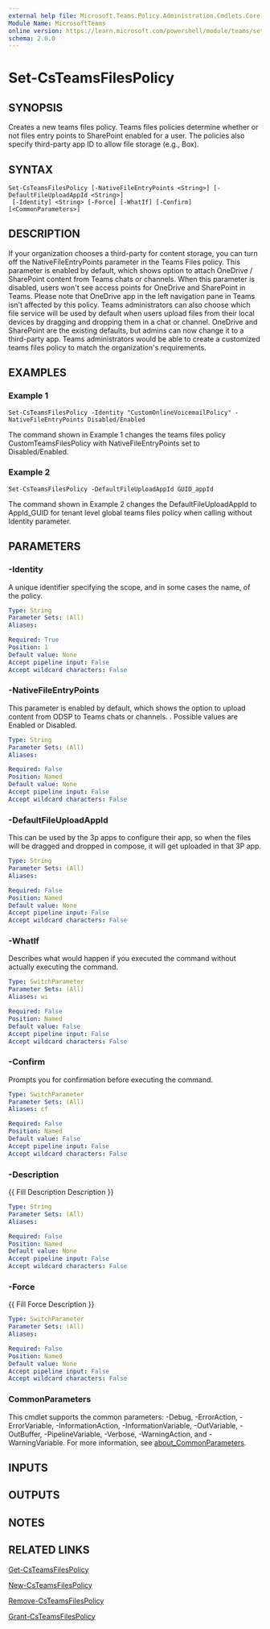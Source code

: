 ```yaml
---
external help file: Microsoft.Teams.Policy.Administration.Cmdlets.Core.dll-Help.xml
Module Name: MicrosoftTeams
online version: https://learn.microsoft.com/powershell/module/teams/set-csteamsfilespolicy
schema: 2.0.0
---
```


# Set-CsTeamsFilesPolicy

## SYNOPSIS
Creates a new teams files policy.
 Teams files policies determine whether or not files entry points to SharePoint enabled for a user.
The policies also specify third-party app ID to allow file storage (e.g., Box).

## SYNTAX

```
Set-CsTeamsFilesPolicy [-NativeFileEntryPoints <String>] [-DefaultFileUploadAppId <String>]
 [-Identity] <String> [-Force] [-WhatIf] [-Confirm] [<CommonParameters>]
```

## DESCRIPTION
If your organization chooses a third-party for content storage, you can turn off the NativeFileEntryPoints parameter in the Teams Files policy. This parameter is enabled by default, which shows option to attach OneDrive / SharePoint content from Teams chats or channels. When this parameter is disabled, users won't see access points for OneDrive and SharePoint in Teams. Please note that OneDrive app in the left navigation pane in Teams isn't affected by this policy.
Teams administrators can also choose which file service will be used by default when users upload files from their local devices by dragging and dropping them in a chat or channel. OneDrive and SharePoint are the existing defaults, but admins can now change it to a third-party app.
Teams administrators would be able to create a customized teams files policy to match the organization's requirements.

## EXAMPLES

### Example 1
```
Set-CsTeamsFilesPolicy -Identity "CustomOnlineVoicemailPolicy" -NativeFileEntryPoints Disabled/Enabled
```

The command shown in Example 1 changes the teams files policy CustomTeamsFilesPolicy with NativeFileEntryPoints set to Disabled/Enabled.

### Example 2
```
Set-CsTeamsFilesPolicy -DefaultFileUploadAppId GUID_appId
```

The command shown in Example 2 changes the DefaultFileUploadAppId to AppId_GUID for tenant level global teams files policy when calling without Identity parameter.

## PARAMETERS

### -Identity
A unique identifier specifying the scope, and in some cases the name, of the policy.

```yaml
Type: String
Parameter Sets: (All)
Aliases:

Required: True
Position: 1
Default value: None
Accept pipeline input: False
Accept wildcard characters: False
```

### -NativeFileEntryPoints
This parameter is enabled by default, which shows the option to upload content from ODSP to Teams chats or channels. .
Possible values are Enabled or Disabled.
```yaml
Type: String
Parameter Sets: (All)
Aliases:

Required: False
Position: Named
Default value: None
Accept pipeline input: False
Accept wildcard characters: False

```
### -DefaultFileUploadAppId
This can be used by the 3p apps to configure their app, so when the files will be dragged and dropped in compose, it will get uploaded in that 3P app.

```yaml
Type: String
Parameter Sets: (All)
Aliases:

Required: False
Position: Named
Default value: None
Accept pipeline input: False
Accept wildcard characters: False
```

### -WhatIf
Describes what would happen if you executed the command without actually executing the command.

```yaml
Type: SwitchParameter
Parameter Sets: (All)
Aliases: wi

Required: False
Position: Named
Default value: False
Accept pipeline input: False
Accept wildcard characters: False
```

### -Confirm
Prompts you for confirmation before executing the command.

```yaml
Type: SwitchParameter
Parameter Sets: (All)
Aliases: cf

Required: False
Position: Named
Default value: False
Accept pipeline input: False
Accept wildcard characters: False
```

### -Description
{{ Fill Description Description }}

```yaml
Type: String
Parameter Sets: (All)
Aliases:

Required: False
Position: Named
Default value: None
Accept pipeline input: False
Accept wildcard characters: False
```

### -Force
{{ Fill Force Description }}

```yaml
Type: SwitchParameter
Parameter Sets: (All)
Aliases:

Required: False
Position: Named
Default value: None
Accept pipeline input: False
Accept wildcard characters: False
```

### CommonParameters
This cmdlet supports the common parameters: -Debug, -ErrorAction, -ErrorVariable, -InformationAction, -InformationVariable, -OutVariable, -OutBuffer, -PipelineVariable, -Verbose, -WarningAction, and -WarningVariable. For more information, see [about_CommonParameters](http://go.microsoft.com/fwlink/?LinkID=113216).

## INPUTS

## OUTPUTS

## NOTES

## RELATED LINKS

[Get-CsTeamsFilesPolicy]()

[New-CsTeamsFilesPolicy]()

[Remove-CsTeamsFilesPolicy]()

[Grant-CsTeamsFilesPolicy]()

